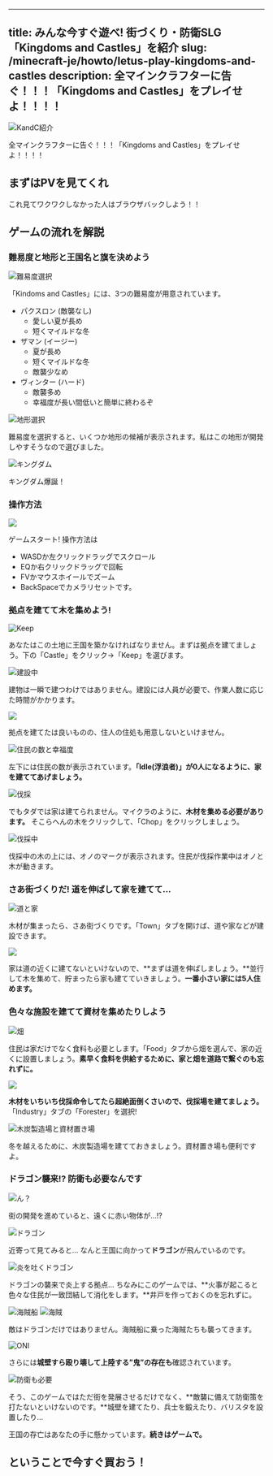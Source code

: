 
---
title: みんな今すぐ遊べ! 街づくり・防衛SLG「Kingdoms and Castles」を紹介
slug: /minecraft-je/howto/letus-play-kingdoms-and-castles
description: 全マインクラフターに告ぐ！！！「Kingdoms and Castles」をプレイせよ！！！！
---

![KandC紹介](https://cdn-ak.f.st-hatena.com/images/fotolife/s/sasigume/20210208/20210208104322.png)

全マインクラフターに告ぐ！！！「Kingdoms and Castles」をプレイせよ！！！！

## まずはPVを見てくれ

これ見てワクワクしなかった人はブラウザバックしよう！！

## ゲームの流れを解説

### 難易度と地形と王国名と旗を決めよう

![難易度選択](https://cdn-ak.f.st-hatena.com/images/fotolife/s/sasigume/20210208/20210208103730.jpg)

「Kindoms and Castles」には、3つの難易度が用意されています。

*   パクスロン (敵襲なし)
    *   愛しい夏が長め
    *   短くマイルドな冬
*   ザマン (イージー)
    *   夏が長め
    *   短くマイルドな冬
    *   敵襲少なめ
*   ヴィンター (ハード)
    *   敵襲多め
    *   幸福度が長い間低いと簡単に終わるぞ

![地形選択](https://cdn-ak.f.st-hatena.com/images/fotolife/s/sasigume/20210208/20210208094346.jpg)

難易度を選択すると、いくつか地形の候補が表示されます。私はこの地形が開発しやすそうなので選びました。

![キングダム](https://cdn-ak.f.st-hatena.com/images/fotolife/s/sasigume/20210208/20210208094349.jpg)

キングダム爆誕！

### 操作方法

![](https://cdn-ak.f.st-hatena.com/images/fotolife/s/sasigume/20210208/20210208094352.jpg)

ゲームスタート! 操作方法は

*   WASDか左クリックドラッグでスクロール
*   EQか右クリックドラッグで回転
*   FVかマウスホイールでズーム
*   BackSpaceでカメラリセットです。

### 拠点を建てて木を集めよう!

![Keep](https://cdn-ak.f.st-hatena.com/images/fotolife/s/sasigume/20210208/20210208094356.jpg)

あなたはこの土地に王国を築かなければなりません。まずは拠点を建てましょう。下の「Castle」をクリック→「Keep」を選びます。

![建設中](https://cdn-ak.f.st-hatena.com/images/fotolife/s/sasigume/20210208/20210208094400.jpg)

建物は一瞬で建つわけではありません。建設には人員が必要で、作業人数に応じた時間がかかります。

![](https://cdn-ak.f.st-hatena.com/images/fotolife/s/sasigume/20210208/20210208094404.jpg)

拠点を建てたは良いものの、住人の住処も用意しないといけません。

![住民の数と幸福度](https://cdn-ak.f.st-hatena.com/images/fotolife/s/sasigume/20210208/20210208111153.jpg)

左下には住民の数が表示されています。**「Idle(浮浪者)」が0人になるように、家を建ててあげましょう。**

![伐採](https://cdn-ak.f.st-hatena.com/images/fotolife/s/sasigume/20210208/20210208122630.jpg)

でもタダでは家は建てられません。マイクラのように、**木材を集める必要があります。** そこらへんの木をクリックして、「Chop」をクリックしましょう。

![伐採中](https://cdn-ak.f.st-hatena.com/images/fotolife/s/sasigume/20210208/20210208103221.jpg)

伐採中の木の上には、オノのマークが表示されます。住民が伐採作業中はオノと木が動きます。

### さあ街づくりだ! 道を伸ばして家を建てて…

![道と家](https://cdn-ak.f.st-hatena.com/images/fotolife/s/sasigume/20210208/20210208105356.jpg)

木材が集まったら、さあ街づくりです。「Town」タブを開けば、道や家などが建設できます。

![](https://cdn-ak.f.st-hatena.com/images/fotolife/s/sasigume/20210208/20210208094408.jpg)

家は道の近くに建てないといけないので、**まずは道を伸ばしましょう。**並行して木を集めて、貯まったら家も建てていきましょう。**一番小さい家には5人住めます。**

### 色々な施設を建てて資材を集めたりしよう

![畑](https://cdn-ak.f.st-hatena.com/images/fotolife/s/sasigume/20210208/20210208102404.jpg)

住民は家だけでなく食料も必要とします。「Food」タブから畑を選んで、家の近くに設置しましょう。**素早く食料を供給するために、家と畑を道路で繋ぐのも忘れずに。**

![](https://cdn-ak.f.st-hatena.com/images/fotolife/s/sasigume/20210208/20210208102905.jpg)

**木材をいちいち伐採命令してたら超絶面倒くさいので、伐採場を建てましょう。**「Industry」タブの「Forester」を選択!

![木炭製造場と資材置き場](https://cdn-ak.f.st-hatena.com/images/fotolife/s/sasigume/20210208/20210208102118.jpg)

冬を越えるために、木炭製造場を建てておきましょう。資材置き場も便利ですよ。

### ドラゴン襲来!? 防衛も必要なんです

![ん？](https://cdn-ak.f.st-hatena.com/images/fotolife/s/sasigume/20210208/20210208094412.jpg)

街の開発を進めていると、遠くに赤い物体が…!?

![ドラゴン](https://cdn-ak.f.st-hatena.com/images/fotolife/s/sasigume/20210208/20210208094416.jpg)

近寄って見てみると… なんと王国に向かって**ドラゴン**が飛んでいるのです。

![炎を吐くドラゴン](https://cdn-ak.f.st-hatena.com/images/fotolife/s/sasigume/20210208/20210208094420.jpg)

ドラゴンの襲来で炎上する拠点… ちなみにこのゲームでは、**火事が起こると色々な住民が一致団結して消化をします。**井戸を作っておくのを忘れずに。

![海賊船](https://cdn-ak.f.st-hatena.com/images/fotolife/s/sasigume/20210208/20210208094424.jpg) ![海賊](https://cdn-ak.f.st-hatena.com/images/fotolife/s/sasigume/20210208/20210208094427.jpg)

敵はドラゴンだけではありません。海賊船に乗った海賊たちも襲ってきます。

![ONI](https://cdn-ak.f.st-hatena.com/images/fotolife/s/sasigume/20210208/20210208094430.jpg)

さらには**城壁すら殴り壊して上陸する”鬼”の存在も**確認されています。

![防衛も必要](https://cdn-ak.f.st-hatena.com/images/fotolife/s/sasigume/20210208/20210208094434.jpg)

そう、このゲームではただ街を発展させるだけでなく、**敵襲に備えて防衛策を打たないといけないのです。**城壁を建てたり、兵士を鍛えたり、バリスタを設置したり…

王国の存亡はあなたの手に懸かっています。**続きはゲームで。**

## ということで今すぐ買おう！
